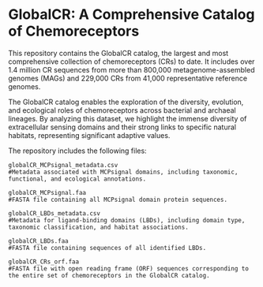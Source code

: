 # GlobalCR: A Comprehensive Catalog of Chemoreceptors

This repository contains the GlobalCR catalog, the largest and most comprehensive collection of chemoreceptors (CRs) to date. It includes over 1.4 million CR sequences from more than 800,000 metagenome-assembled genomes (MAGs) and 229,000 CRs from 41,000 representative reference genomes.

The GlobalCR catalog enables the exploration of the diversity, evolution, and ecological roles of chemoreceptors across bacterial and archaeal lineages. By analyzing this dataset, we highlight the immense diversity of extracellular sensing domains and their strong links to specific natural habitats, representing significant adaptive values.

The repository includes the following files:

    globalCR_MCPsignal_metadata.csv
    #Metadata associated with MCPsignal domains, including taxonomic, functional, and ecological annotations.

    globalCR_MCPsignal.faa
    #FASTA file containing all MCPsignal domain protein sequences.

    globalCR_LBDs_metadata.csv
    #Metadata for ligand-binding domains (LBDs), including domain type, taxonomic classification, and habitat associations.

    globalCR_LBDs.faa
    #FASTA file containing sequences of all identified LBDs.

    globalCR_CRs_orf.faa
    #FASTA file with open reading frame (ORF) sequences corresponding to the entire set of chemoreceptors in the GlobalCR catalog.
